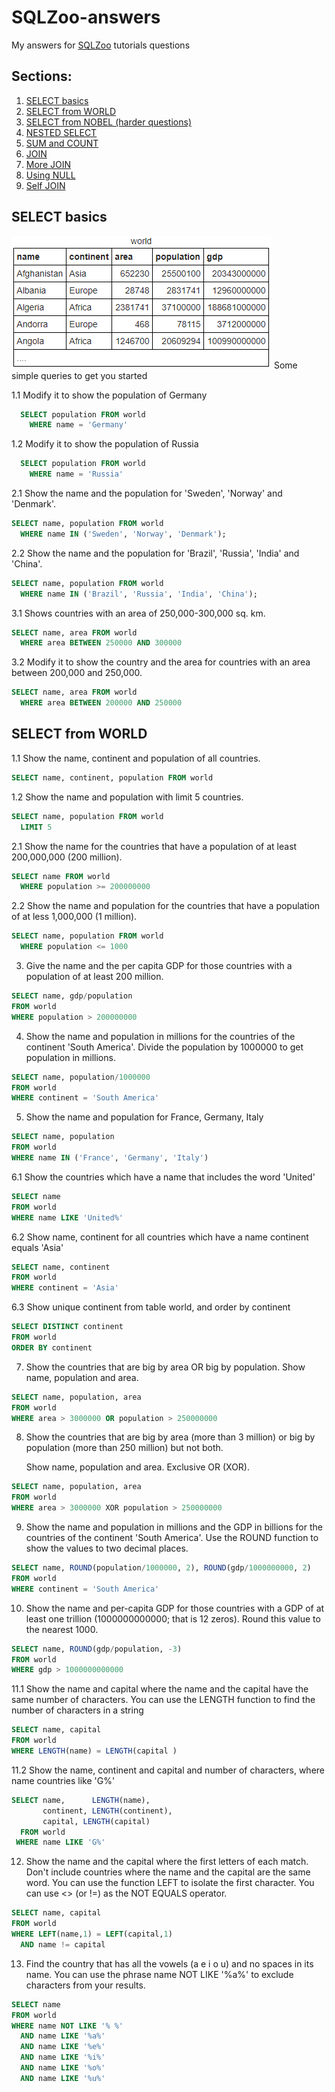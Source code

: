 # SQLZoo-answers
My answers for [SQLZoo](https://sqlzoo.net) tutorials questions 

## Sections:
1. [SELECT basics](#select-basics)
2. [SELECT from WORLD](#select-from-world)
3. [SELECT from NOBEL (harder questions)](#select-from-nobel)
4. [NESTED SELECT](#nested-select)
5. [SUM and COUNT](#sum-and-count)
6. [JOIN](#join)
7. [More JOIN](#more-join)
8. [Using NULL](#using-null)
9. [Self JOIN](#self-join)

## SELECT basics
<img src="img/1 Stage - Table world.png"/>
Some simple queries to get you started

1.1 Modify it to show the population of Germany
```sql
  SELECT population FROM world
    WHERE name = 'Germany'
```
1.2 Modify it to show the population of Russia
```sql
  SELECT population FROM world
    WHERE name = 'Russia'
```

2.1 Show the name and the population for 'Sweden', 'Norway' and 'Denmark'.
```sql
SELECT name, population FROM world
  WHERE name IN ('Sweden', 'Norway', 'Denmark');
```
2.2 Show the name and the population for 'Brazil', 'Russia', 'India' and 'China'.
```sql
SELECT name, population FROM world
  WHERE name IN ('Brazil', 'Russia', 'India', 'China');
```

3.1 Shows countries with an area of 250,000-300,000 sq. km.
```sql
SELECT name, area FROM world
  WHERE area BETWEEN 250000 AND 300000
```
3.2 Modify it to show the country and the area for countries with an area between 200,000 and 250,000.
```sql
SELECT name, area FROM world
  WHERE area BETWEEN 200000 AND 250000
```

## SELECT from WORLD
1.1 Show the name, continent and population of all countries.
```sql
SELECT name, continent, population FROM world
```
1.2 Show the name and population with limit 5 countries.
```sql
SELECT name, population FROM world
  LIMIT 5
```
2.1 Show the name for the countries that have a population of at least 200,000,000 (200 million).
```sql
SELECT name FROM world
  WHERE population >= 200000000
```
2.2 Show the name and population for the countries that have a population of at less 1,000,000 (1 million).
```sql
SELECT name, population FROM world
  WHERE population <= 1000
```
3. Give the name and the per capita GDP for those countries with a population of at least 200 million.
```sql
SELECT name, gdp/population 
FROM world
WHERE population > 200000000
```
4. Show the name and population in millions for the countries of the continent 'South America'. Divide the population by 1000000 to get population in millions.
```sql
SELECT name, population/1000000 
FROM world
WHERE continent = 'South America'
```
5. Show the name and population for France, Germany, Italy
```sql
SELECT name, population 
FROM world
WHERE name IN ('France', 'Germany', 'Italy')
```
6.1 Show the countries which have a name that includes the word 'United'
```sql
SELECT name
FROM world
WHERE name LIKE 'United%'
```
6.2 Show name, continent for all countries which have a name continent equals 'Asia'
```sql
SELECT name, continent
FROM world
WHERE continent = 'Asia'
```
6.3 Show unique continent from table world, and order by continent
```sql
SELECT DISTINCT continent
FROM world
ORDER BY continent
```
7. Show the countries that are big by area OR big by population. Show name, population and area.
```sql
SELECT name, population, area
FROM world
WHERE area > 3000000 OR population > 250000000
```
8. Show the countries that are big by area (more than 3 million) or big by population (more than 250 million) but not both. 
   <p>Show name, population and area. Exclusive OR (XOR).</p>
```sql
SELECT name, population, area
FROM world
WHERE area > 3000000 XOR population > 250000000
```
9. Show the name and population in millions and the GDP in billions for the countries of the continent 'South America'. 
   Use the ROUND function to show the values to two decimal places.
```sql
SELECT name, ROUND(population/1000000, 2), ROUND(gdp/1000000000, 2)
FROM world
WHERE continent = 'South America'
```
10. Show the name and per-capita GDP for those countries with a GDP of at least one trillion (1000000000000; that is 12 zeros). 
    Round this value to the nearest 1000.
```sql
SELECT name, ROUND(gdp/population, -3)
FROM world
WHERE gdp > 1000000000000
```
11.1 Show the name and capital where the name and the capital have the same number of characters.
	You can use the LENGTH function to find the number of characters in a string
```sql
SELECT name, capital 
FROM world
WHERE LENGTH(name) = LENGTH(capital )
```
11.2 Show the name, continent and capital and number of characters, where name countries like 'G%'
```sql
SELECT name,      LENGTH(name),
       continent, LENGTH(continent),
       capital, LENGTH(capital)
  FROM world
 WHERE name LIKE 'G%'
```
12. Show the name and the capital where the first letters of each match. 
    Don't include countries where the name and the capital are the same word.
	You can use the function LEFT to isolate the first character.
    You can use <> (or !=) as the NOT EQUALS operator.
```sql
SELECT name, capital
FROM world
WHERE LEFT(name,1) = LEFT(capital,1) 
  AND name != capital
```
13. Find the country that has all the vowels (a e i o u) and no spaces in its name.
	You can use the phrase name NOT LIKE '%a%' to exclude characters from your results.
```sql
SELECT name
FROM world
WHERE name NOT LIKE '% %'
  AND name LIKE '%a%'
  AND name LIKE '%e%'
  AND name LIKE '%i%'
  AND name LIKE '%o%'
  AND name LIKE '%u%'
```

```sql
```